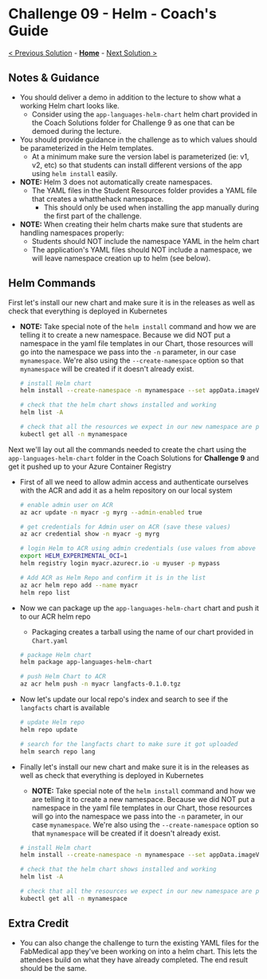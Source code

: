 # Challenge 09 - Helm - Coach's Guide

[< Previous Solution](./Solution-08.md) - **[Home](./README.md)** - [Next Solution >](./Solution-10.md)

## Notes & Guidance

- You should deliver a demo in addition to the lecture to show what a working Helm chart looks like.
  - Consider using the `app-languages-helm-chart` helm chart provided in the Coach Solutions folder for Challenge 9 as one that can be demoed during the lecture.
- You should provide guidance in the challenge as to which values should be parameterized in the Helm templates.
	- At a minimum make sure the version label is parameterized (ie: v1, v2, etc) so that students can install different versions of the app using `helm install` easily.
- **NOTE:** Helm 3 does not automatically create namespaces.
	- The YAML files in the Student Resources folder provides a YAML file that creates a whatthehack namespace.
    	- This should only be used when installing the app manually during the first part of the challenge.
- **NOTE:** When creating their helm charts make sure that students are handling namespaces properly:
	- Students should NOT include the namespace YAML in the helm chart
	- The application's YAML files should NOT include a namespace, we will leave namespace creation up to helm (see below).

## Helm Commands
First let's install our new chart and make sure it is in the releases as well as check that everything is deployed in Kubernetes
- **NOTE:** Take special note of the `helm install` command and how we are telling it to create a new namespace. Because we did NOT put a namespace in the yaml file templates in our Chart, those resources will go into the namespace we pass into the `-n` parameter, in our case `mynamespace`. We're also using the `--create-namespace` option so that `mynamespace` will be created if it doesn't already exist.

  ```bash
  # install Helm chart
  helm install --create-namespace -n mynamespace --set appData.imageVersion=v2 langfacts-release2 langfacts

  # check that the helm chart shows installed and working
  helm list -A

  # check that all the resources we expect in our new namespace are present
  kubectl get all -n mynamespace
  ```

Next we'll lay out all the commands needed to create the chart using the `app-languages-helm-chart` folder in the Coach Solutions for **Challenge 9** and get it pushed up to your Azure Container Registry
- First of all we need to allow admin access and authenticate ourselves with the ACR and add it as a helm repository on our local system

  ```bash
  # enable admin user on ACR
  az acr update -n myacr -g myrg --admin-enabled true

  # get credentials for Admin user on ACR (save these values)
  az acr credential show -n myacr -g myrg

  # login Helm to ACR using admin credentials (use values from above for -u and -p)
  export HELM_EXPERIMENTAL_OCI=1
  helm registry login myacr.azurecr.io -u myuser -p mypass

  # Add ACR as Helm Repo and confirm it is in the list
  az acr helm repo add --name myacr
  helm repo list
  ```

- Now we can package up the `app-languages-helm-chart` chart and push it to our ACR helm repo
	- Packaging creates a tarball using the name of our chart provided in `Chart.yaml`

  ```bash
  # package Helm chart
  helm package app-languages-helm-chart

  # push Helm Chart to ACR
  az acr helm push -n myacr langfacts-0.1.0.tgz
  ```

- Now let's update our local repo's index and search to see if the `langfacts` chart is available

  ```bash
  # update Helm repo
  helm repo update

  # search for the langfacts chart to make sure it got uploaded
  helm search repo lang
  ```

- Finally let's install our new chart and make sure it is in the releases as well as check that everything is deployed in Kubernetes
  - **NOTE:** Take special note of the `helm install` command and how we are telling it to create a new namespace. Because we did NOT put a namespace in the yaml file templates in our Chart, those resources will go into the namespace we pass into the `-n` parameter, in our case `mynamespace`. We're also using the `--create-namespace` option so that `mynamespace` will be created if it doesn't already exist.

  ```bash
  # install Helm chart
  helm install --create-namespace -n mynamespace --set appData.imageVersion=v2 langfacts-release2 myacr/langfacts

  # check that the helm chart shows installed and working
  helm list -A

  # check that all the resources we expect in our new namespace are present
  kubectl get all -n mynamespace
  ```

## Extra Credit
- You can also change the challenge to turn the existing YAML files for the FabMedical app they've been working on into a helm chart.  This lets the attendees build on what they have already completed.  The end result should be the same.


